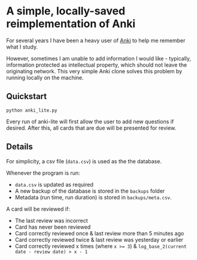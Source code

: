 # A simple, locally-saved reimplementation of Anki
For several years I have been a heavy user of [Anki](https://apps.ankiweb.net) to help me remember what I study.

However, sometimes I am unable to add information I would like - typically, information protected as intellectual property, which should not leave the originating network. This very simple Anki clone solves this problem by running locally on the machine.

## Quickstart
`python anki_lite.py`

Every run of anki-lite will first allow the user to add new questions if desired. After this, all cards that are due will be presented for review.

## Details
For simplicity, a csv file (`data.csv`) is used as the the database.

Whenever the program is run:
* `data.csv` is updated as required
* A new backup of the database is stored in the `backups` folder
* Metadata (run time, run duration) is stored in `backups/meta.csv`.

A card will be reviewed if:
* The last review was incorrect
* Card has never been reviewed
* Card correctly reviewed once & last review more than 5 minutes ago
* Card correctly reviewed twice & last review was yesterday or earlier
* Card correctly reviewed x  times (where `x >= 3`) & `log_base_2(current date - review date) > x - 1`
